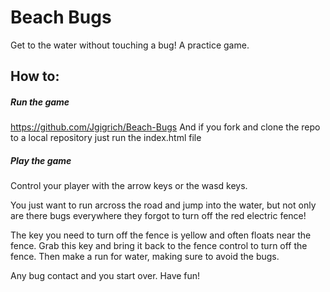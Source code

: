 # Beach Bugs
Get to the water without touching a bug! A practice game.

## How to:

##### Run the game
https://github.com/Jgigrich/Beach-Bugs
And if you fork and clone the repo to a local repository just run the index.html file

##### Play the game
Control your player with the arrow keys or the wasd keys.

You just want to run arcross the road and jump into the water, but not only are there bugs everywhere they forgot to turn off the red electric fence!

The key you need to turn off the fence is yellow and often floats near the fence. Grab this key and bring it back to the fence control to turn off the fence. Then make a run for water, making sure to avoid the bugs.

Any bug contact and you start over. Have fun!
